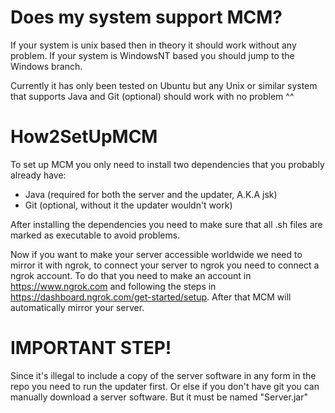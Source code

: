 # Does my system support MCM?

If your system is unix based then in theory it should work without any problem. If your system is WindowsNT based you should jump to the Windows branch.

Currently it has only been tested on Ubuntu but any Unix or similar system that supports Java and Git (optional) should work with no problem ^^

# How2SetUpMCM

To set up MCM you only need to install two dependencies that you probably already have:
- Java (required for both the server and the updater, A.K.A jsk)
- Git (optional, without it the updater wouldn't work)

After installing the dependencies you need to make sure that all .sh files are marked as executable to avoid problems.

Now if you want to make your server accessible worldwide we need to mirror it with ngrok, to connect your server to ngrok you need to connect a ngrok account. To do that you need to make an account in https://www.ngrok.com and following the steps in https://dashboard.ngrok.com/get-started/setup. After that MCM will automatically mirror your server.

# IMPORTANT STEP!

Since it's illegal to include a copy of the server software in any form in the repo you need to run the updater first. Or else if you don't have git you can manually download a server software. But it must be named "Server.jar"
